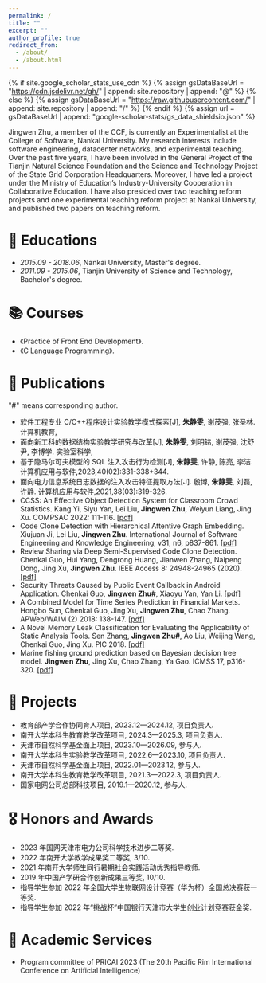 ```yaml
---
permalink: /
title: ""
excerpt: ""
author_profile: true
redirect_from:
  - /about/
  - /about.html
---
```


{% if site.google_scholar_stats_use_cdn %}
{% assign gsDataBaseUrl = "https://cdn.jsdelivr.net/gh/" | append: site.repository | append: "@" %}
{% else %}
{% assign gsDataBaseUrl = "https://raw.githubusercontent.com/" | append: site.repository | append: "/" %}
{% endif %}
{% assign url = gsDataBaseUrl | append: "google-scholar-stats/gs_data_shieldsio.json" %}

<span class='anchor' id='about-me'></span>

Jingwen Zhu, a member of the CCF, is currently an Experimentalist at the College of Software, Nankai University. My research interests include software engineering, datacenter networks, and experimental teaching. Over the past five years, I have been involved in the General Project of the Tianjin Natural Science Foundation and the Science and Technology Project of the State Grid Corporation Headquarters. Moreover, I have led a project under the Ministry of Education’s Industry-University Cooperation in Collaborative Education. I have also presided over two teaching reform projects and one experimental teaching reform project at Nankai University, and published two papers on teaching reform.

# 📖 Educations

- _2015.09 - 2018.06_, Nankai University, Master's degree.
- _2011.09 - 2015.06_, Tianjin University of Science and Technology, Bachelor's degree.

# 📚 Courses

- 《Practice of Front End Development》.
- 《C Language Programming》.

# 📝 Publications

"#" means corresponding author.

- 软件工程专业 C/C++程序设计实验教学模式探索[J], **朱静雯**, 谢茂强, 张圣林. 计算机教育,
- 面向新工科的数据结构实验教学研究与改革[J], **朱静雯**, 刘明铭, 谢茂强, 沈舒尹, 李博学. 实验室科学,
- 基于隐马尔可夫模型的 SQL 注入攻击行为检测[J], **朱静雯**, 许静, 陈亮, 李洁. 计算机应用与软件,2023,40(02):331-338+344.
- 面向电力信息系统日志数据的注入攻击特征提取方法[J]. 殷博, **朱静雯**, 刘磊, 许静. 计算机应用与软件,2021,38(03):319-326.
- CCSS: An Effective Object Detection System for Classroom Crowd Statistics. Kang Yi, Siyu Yan, Lei Liu, **Jingwen Zhu**, Weiyun Liang, Jing Xu. COMPSAC 2022: 111-116. [[pdf]](https://ieeexplore.ieee.org/stamp/stamp.jsp?tp=&arnumber=9842734)
- Code Clone Detection with Hierarchical Attentive Graph Embedding. Xiujuan Ji, Lei Liu, **Jingwen Zhu**. International Journal of Software Engineering and Knowledge Engineering, v31, n6, p837-861. [[pdf]](https://www.worldscientific.com/doi/abs/10.1142/S021819402150025X)
- Review Sharing via Deep Semi-Supervised Code Clone Detection. Chenkai Guo, Hui Yang, Dengrong Huang, Jianwen Zhang, Naipeng Dong, Jing Xu, **Jingwen Zhu**. IEEE Access 8: 24948-24965 (2020). [[pdf]](https://ieeexplore.ieee.org/stamp/stamp.jsp?tp=&arnumber=8959206)
- Security Threats Caused by Public Event Callback in Android Application. Chenkai Guo, **Jingwen Zhu#**, Xiaoyu Yan, Yan Li. [[pdf]](https://iopscience.iop.org/article/10.1088/1742-6596/1453/1/012127/pdf)
- A Combined Model for Time Series Prediction in Financial Markets. Hongbo Sun, Chenkai Guo, Jing Xu, **Jingwen Zhu**, Chao Zhang. APWeb/WAIM (2) 2018: 138-147. [[pdf]](https://link.springer.com/chapter/10.1007/978-3-319-96893-3_11)
- A Novel Memory Leak Classification for Evaluating the Applicability of Static Analysis Tools. Sen Zhang, **Jingwen Zhu#**, Ao Liu, Weijing Wang, Chenkai Guo, Jing Xu. PIC 2018. [[pdf]](https://ieeexplore.ieee.org/document/8706142)
- Marine fishing ground prediction based on Bayesian decision tree model. **Jingwen Zhu**, Jing Xu, Chao Zhang, Ya Gao. ICMSS 17, p316-320. [[pdf]](https://dl.acm.org/doi/10.1145/3034950.3034985)

# 📝 Projects

- 教育部产学合作协同育人项目, 2023.12—2024.12, 项目负责人.
- 南开大学本科生教育教学改革项目, 2024.3—2025.3, 项目负责人.
- 天津市自然科学基金面上项目, 2023.10—2026.09, 参与人.
- 南开大学本科生实验教学改革项目, 2022.6—2023.10, 项目负责人.
- 天津市自然科学基金面上项目, 2022.01—2023.12, 参与人.
- 南开大学本科生教育教学改革项目, 2021.3—2022.3, 项目负责人.
- 国家电网公司总部科技项目, 2019.1—2020.12, 参与人.

# 🎖 Honors and Awards

- 2023 年国网天津市电力公司科学技术进步二等奖.
- 2022 年南开大学教学成果奖二等奖, 3/10.
- 2021 年南开大学师生同行暑期社会实践活动优秀指导教师.
- 2019 年中国产学研合作创新成果三等奖, 10/10.
- 指导学生参加 2022 年全国大学生物联网设计竞赛（华为杯）全国总决赛获一等奖.
- 指导学生参加 2022 年“挑战杯”中国银行天津市大学生创业计划竞赛获金奖.

# 💬 Academic Services

- Program committee of PRICAI 2023 (The 20th Pacific Rim International Conference on Artificial Intelligence)

